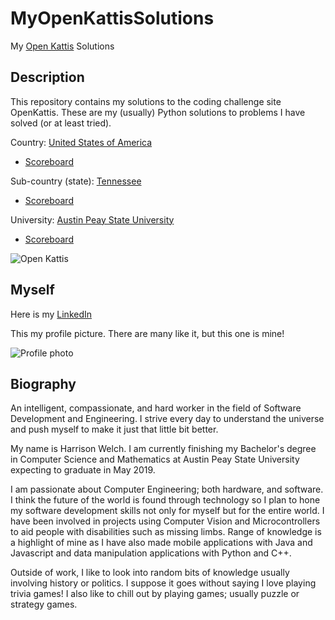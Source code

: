 # MyOpenKattisSolutions
My [Open Kattis](https://open.kattis.com/) Solutions

## Description

This repository contains my solutions to the coding challenge site OpenKattis. These are my (usually) Python solutions to problems I have solved (or at least tried).

Country: [United States of America](https://i.kym-cdn.com/entries/icons/original/000/011/859/murica.jpg)

* [Scoreboard](https://open.kattis.com/countries/USA)

Sub-country (state): [Tennessee](https://www.google.com/url?sa=i&rct=j&q=&esrc=s&source=images&cd=&cad=rja&uact=8&ved=2ahUKEwjYl_GtraDdAhVLmK0KHYl0CewQjRx6BAgBEAU&url=https%3A%2F%2Fstatesymbolsusa.org%2Fsymbol-official-item%2Ftennessee%2Fstate-song%2Ftennessee-0&psig=AOvVaw0DxmkIMr4zNvOdN44bHeKQ&ust=1536116313927379)

* [Scoreboard](https://open.kattis.com/countries/USA/TN)

University: [Austin Peay State University](https://www.apsu.edu/)

* [Scoreboard](https://open.kattis.com/universities/apsu.edu)

![Open Kattis](https://open.kattis.com/images/kattis/judge.png?7f7dbf)

## Myself

Here is my [LinkedIn](https://www.linkedin.com/in/harrison-welch-1361aa128/)


This my profile picture. There are many like it, but this one is mine!

![Profile photo](https://avatars0.githubusercontent.com/u/24420666?s=400&u=2937ab47a3fdce03a1d869e0da3f789fd9ab45ba&v=4)

## Biography

An intelligent, compassionate, and hard worker in the field of Software Development and Engineering. I strive every day to understand the universe and push myself to make it just that little bit better. 

My name is Harrison Welch. I am currently finishing my Bachelor's degree in Computer Science and Mathematics at Austin Peay State University expecting to graduate in May 2019.

I am passionate about Computer Engineering; both hardware, and software. I think the future of the world is found through technology so I plan to hone my software development skills not only for myself but for the entire world. I have been involved in projects using Computer Vision and Microcontrollers to aid people with disabilities such as missing limbs. Range of knowledge is a highlight of mine as I have also made mobile applications with Java and Javascript and data manipulation applications with Python and C++.

Outside of work, I like to look into random bits of knowledge usually involving history or politics. I suppose it goes without saying I love playing trivia games! I also like to chill out by playing games; usually puzzle or strategy games.